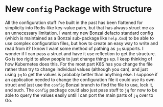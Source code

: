 # New `config` Package with Structure

All the configuration stuff I've built in the past has been flattened
for simplicity into Redis-like key-value pairs, but that has always
struct me as an unnecessary limitation. I want my new Bonzai defacto
standard config (which is maintained as a Bonzai sub-package like
`help.Cmd`) to be able to use complex configuration files, but how to
create an easy way to write and read from it? I know I want some method
of pathing as `jq` supports. I wonder if I can pass a struct and have it
use reflection to get the structure. Go is too rigid to allow people to
just change things up. I keep thinking of how Kubernetes does this. For
the most part K8S has you change the file rather than try to change
individual values (although you can), and just using `jq` to get the
values is probably better than anything else. I suppose if an
application needed to change the configuration file it could use its own
struct and just use the `config` Bonzai branch to find the file to use,
lock it, and such. The `config` package could also just pass stuff to
`jq` for now to be able to query the values easily until I can port the
main parts of `jq` over to Go.
